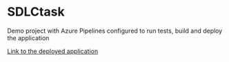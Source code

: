 # SDLCtask

Demo project with Azure Pipelines configured to run tests, build and deploy the application

[Link to the deployed application](https://sdlctask.azurewebsites.net/)
